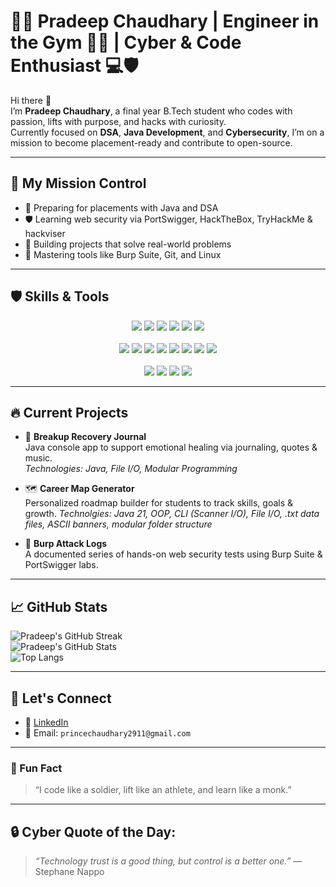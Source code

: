 # 👨‍💻 Pradeep Chaudhary | Engineer in the Gym 🏋️‍♂️ | Cyber & Code Enthusiast 💻🛡️

Hi there 👋  
I’m **Pradeep Chaudhary**, a final year B.Tech student who codes with passion, lifts with purpose, and hacks with curiosity.  
Currently focused on **DSA**, **Java Development**, and **Cybersecurity**, I’m on a mission to become placement-ready and contribute to open-source.

---

## 🚀 My Mission Control
- 🎯 Preparing for placements with Java and DSA
- 🛡️ Learning web security via PortSwigger, HackTheBox, TryHackMe & hackviser
- 🧠 Building projects that solve real-world problems
- 🔧 Mastering tools like Burp Suite, Git, and Linux

---

## 🛡️ Skills & Tools

<p align="center">
  <img src="https://img.shields.io/badge/Java-ED8B00?style=for-the-badge&logo=java&logoColor=white"/>
  <img src="https://img.shields.io/badge/DSA-Important-orange?style=for-the-badge"/>
  <img src="https://img.shields.io/badge/Cybersecurity-Active-blue?style=for-the-badge&logo=security"/>
  <img src="https://img.shields.io/badge/SQL-Database-lightgrey?style=for-the-badge&logo=sqlite"/>
  <img src="https://img.shields.io/badge/Operating System-Concepts-yellow?style=for-the-badge"/>
  <img src="https://img.shields.io/badge/Networking-CN-blue?style=for-the-badge"/>
  <br><br>
  <img src="https://img.shields.io/badge/VSCode-IDE-blue?style=for-the-badge&logo=visualstudiocode"/>
  <img src="https://img.shields.io/badge/Git-VersionControl-orange?style=for-the-badge&logo=git"/>
  <img src="https://img.shields.io/badge/GitHub-Repos-black?style=for-the-badge&logo=github"/>
  <img src="https://img.shields.io/badge/Eclipse-IDE-purple?style=for-the-badge&logo=eclipseide"/>
  <img src="https://img.shields.io/badge/HackTheBox-Profile-green?style=for-the-badge&logo=hackthebox"/>
  <img src="https://img.shields.io/badge/TryHackMe-Profile-maroon?style=for-the-badge&logo=tryhackme"/>
  <img src="https://img.shields.io/badge/Wireshark-NetworkAnalysis-blue?style=for-the-badge&logo=wireshark"/>
  <img src="https://img.shields.io/badge/BurpSuite-WebSecurity-critical?style=for-the-badge&logo=burpsuite"/>
  <br><br>

  <img src="https://img.shields.io/badge/hackviser-Profile-darkblue?style=for-the-badge&logo=hackaday&logoColor=white"/>
  <img src="https://img.shields.io/badge/Placement-2025-green?style=for-the-badge"/>
  <img src="https://img.shields.io/badge/Learning-Everyday-blue?style=for-the-badge&logo=leetcode"/>
  <img src="https://img.shields.io/badge/PortSwigger-Active-orange?style=for-the-badge&logo=portswigger"/>
</p>

---

## 🔥 Current Projects

- 🧠 **Breakup Recovery Journal**  
  Java console app to support emotional healing via journaling, quotes & music.  
  _Technologies: Java, File I/O, Modular Programming_

- 🗺️ **Career Map Generator**   
  Personalized roadmap builder for students to track skills, goals & growth.
  _Technolgies: Java 21, OOP, CLI (Scanner I/O), File I/O, .txt data files, ASCII banners, modular folder structure_

- 🔐 **Burp Attack Logs**  
  A documented series of hands-on web security tests using Burp Suite & PortSwigger labs.

---

## 📈 GitHub Stats

![Pradeep's GitHub Streak](https://github-readme-streak-stats.herokuapp.com/?user=pradeepjaat29&theme=radical&hide_border=true)  
![Pradeep's GitHub Stats](https://github-readme-stats.vercel.app/api?username=pradeepjaat29&show_icons=true&theme=radical&hide_border=true)  
![Top Langs](https://github-readme-stats.vercel.app/api/top-langs/?username=pradeepjaat29&layout=compact&theme=radical)

---

## 🎯 Let's Connect

- 💼 [LinkedIn](https://www.linkedin.com/in/pradeep-chaudharycs)
- 📝 Email: `princechaudhary2911@gmail.com`

---

### 🧵 Fun Fact

> “I code like a soldier, lift like an athlete, and learn like a monk.”

---

## 🔒 Cyber Quote of the Day:

> *“Technology trust is a good thing, but control is a better one.”* — Stephane Nappo
